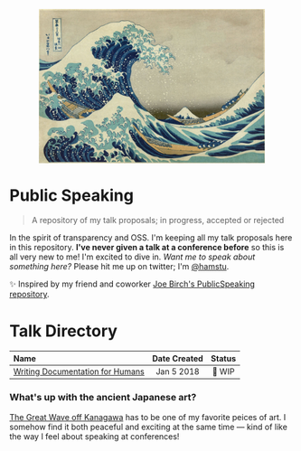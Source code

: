 <p align="center">
  <img align="middle" src="./images/great_wave_off_kanagawa.jpg" width="400" />
</p>

# Public Speaking
> A repository of my talk proposals; in progress, accepted or rejected

In the spirit of transparency and OSS. I'm keeping all my talk proposals here in this repository. **I've never given a talk at a conference before** so this is all very new to me! I'm excited to dive in. *Want me to speak about something here?* Please hit me up on twitter; I'm <a href="https://twitter.com/hamstu">@hamstu</a>.

✨ Inspired by my friend and coworker [Joe Birch's PublicSpeaking repository](https://github.com/hitherejoe/PublicSpeaking).

# Talk Directory

**Name**|**Date Created**|**Status**
:-----|:-----:|:-----:
[Writing Documentation for Humans](./talks/writing-documentation-for-humans.md)|Jan 5 2018| 📝 WIP

### What's up with the ancient Japanese art?

<a href="https://en.wikipedia.org/wiki/The_Great_Wave_off_Kanagawa">The Great Wave off Kanagawa</a> has to be one of my favorite peices of art. I somehow find it both peaceful and exciting at the same time — kind of like the way I feel about speaking at conferences!
